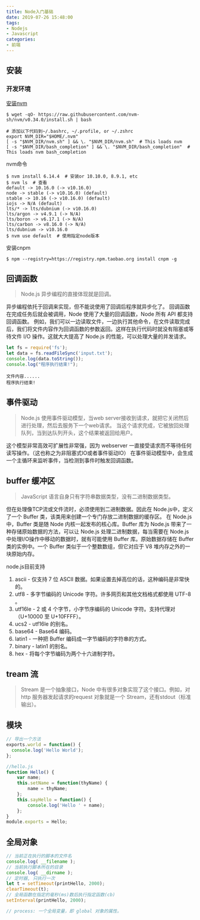 ```yaml
---
title: Node入门基础
date: 2019-07-26 15:48:00
tags:
- Nodejs
- Javascript
categories:
- 前端
---
```


## 安装

### 开发环境

[安装nvm](https://github.com/nvm-sh/nvm)

```shell
$ wget -qO- https://raw.githubusercontent.com/nvm-sh/nvm/v0.34.0/install.sh | bash
```

```shell
# 添加以下代码到~/.bashrc, ~/.profile, or ~/.zshrc
export NVM_DIR="$HOME/.nvm"
[ -s "$NVM_DIR/nvm.sh" ] && \. "$NVM_DIR/nvm.sh"  # This loads nvm
[ -s "$NVM_DIR/bash_completion" ] && \. "$NVM_DIR/bash_completion"  # This loads nvm bash_completion
```

nvm命令
```shell
$ nvm install 6.14.4  # 安装or 10.10.0, 8.9.1, etc
$ nvm ls  # 查看
default -> 10.16.0 (-> v10.16.0)
node -> stable (-> v10.16.0) (default)
stable -> 10.16 (-> v10.16.0) (default)
iojs -> N/A (default)
lts/* -> lts/dubnium (-> v10.16.0)
lts/argon -> v4.9.1 (-> N/A)
lts/boron -> v6.17.1 (-> N/A)
lts/carbon -> v8.16.0 (-> N/A)
lts/dubnium -> v10.16.0
$ nvm use default  # 使用指定node版本
```

安装cnpm
```shell
$ npm --registry=https://registry.npm.taobao.org install cnpm -g
```

## 回调函数

> Node.js 异步编程的直接体现就是回调。

异步编程依托于回调来实现，但不能说使用了回调后程序就异步化了。
回调函数在完成任务后就会被调用，Node 使用了大量的回调函数，Node 所有 API 都支持回调函数。
例如，我们可以一边读取文件，一边执行其他命令，在文件读取完成后，我们将文件内容作为回调函数的参数返回。这样在执行代码时就没有阻塞或等待文件 I/O 操作。这就大大提高了 Node.js 的性能，可以处理大量的并发请求。

```js
let fs = require('fs');
let data = fs.readFileSync('input.txt');
console.log(data.toString());
console.log("程序执行结束!");
```
```shell
文件内容......
程序执行结束!
```

## 事件驱动

> Node.js 使用事件驱动模型，当web server接收到请求，就把它关闭然后进行处理，然后去服务下一个web请求。
当这个请求完成，它被放回处理队列，当到达队列开头，这个结果被返回给用户。

这个模型非常高效可扩展性非常强，因为 webserver 一直接受请求而不等待任何读写操作。（这也称之为非阻塞式IO或者事件驱动IO）
在事件驱动模型中，会生成一个主循环来监听事件，当检测到事件时触发回调函数。

## buffer 缓冲区

> JavaScript 语言自身只有字符串数据类型，没有二进制数据类型。

但在处理像TCP流或文件流时，必须使用到二进制数据。因此在 Node.js中，定义了一个 Buffer 类，该类用来创建一个专门存放二进制数据的缓存区。
在 Node.js 中，Buffer 类是随 Node 内核一起发布的核心库。Buffer 库为 Node.js 带来了一种存储原始数据的方法，可以让 Node.js 处理二进制数据，每当需要在 Node.js 中处理I/O操作中移动的数据时，就有可能使用 Buffer 库。原始数据存储在 Buffer 类的实例中。一个 Buffer 类似于一个整数数组，但它对应于 V8 堆内存之外的一块原始内存。

node.js目前支持
1. ascii - 仅支持 7 位 ASCII 数据。如果设置去掉高位的话，这种编码是非常快的。
2. utf8 - 多字节编码的 Unicode 字符。许多网页和其他文档格式都使用 UTF-8 。
3. utf16le - 2 或 4 个字节，小字节序编码的 Unicode 字符。支持代理对（U+10000 至 U+10FFFF）。
4. ucs2 - utf16le 的别名。
5. base64 - Base64 编码。
6. latin1 - 一种把 Buffer 编码成一字节编码的字符串的方式。
7. binary - latin1 的别名。
8. hex - 将每个字节编码为两个十六进制字符。


## tream 流

> Stream 是一个抽象接口，Node 中有很多对象实现了这个接口。例如，对http 服务器发起请求的request 对象就是一个 Stream，还有stdout（标准输出）。


## 模块

```js
// 导出一个方法
exports.world = function() {
  console.log('Hello World');
};

//hello.js 
function Hello() { 
    var name; 
    this.setName = function(thyName) { 
        name = thyName; 
    }; 
    this.sayHello = function() { 
        console.log('Hello ' + name); 
    }; 
}
module.exports = Hello;
```

## 全局对象
```js
// 当前正在执行的脚本的文件名
console.log( __filename );
// 当前执行脚本所在的目录
console.log( __dirname );
// 定时器, 只执行一次
let t = setTimeout(printHello, 2000);
clearTimeout(t);
// 全局函数在指定的毫秒(ms)数后执行指定函数(cb)
setInterval(printHello, 2000);
```

```js
// process: 一个全局变量，即 global 对象的属性。

```